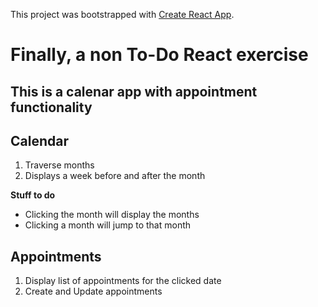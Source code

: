 This project was bootstrapped with [Create React App](https://github.com/facebook/create-react-app).

# Finally, a non To-Do React exercise

## This is a calenar app with appointment functionality

## Calendar
1. Traverse months
1. Displays a week before and after the month

**Stuff to do**
* Clicking the month will display the months
* Clicking a month will jump to that month

## Appointments
1. Display list of appointments for the clicked date
1. Create and Update appointments

